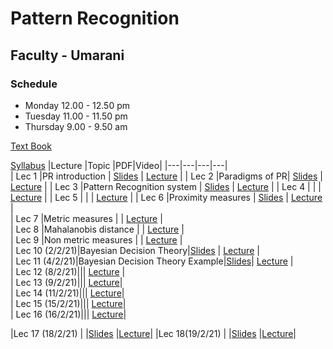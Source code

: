 # Pattern Recognition 
## Faculty - Umarani

### Schedule 
- Monday 12.00 - 12.50 pm  
- Tuesday 11.00 - 11.50 pm
- Thursday 9.00 - 9.50 am
							
[Text Book](https://github.com/dazzz/patrec2015/blob/master/Pattern%20Classification%20by%20Richard%20O.%20Duda%2C%20David%20G.%20Stork%2C%20Peter%20E.Hart%20.pdf)

[Syllabus](http://iiitdm.ac.in/img/electives/36_Pattern_Recognition.pdf)
|Lecture |Topic |PDF|Video|
|---|---|---|---|		
| Lec 1	|PR introduction	| [Slides](https://drive.google.com/file/d/1eogNjeKf9dDeGwaC25gLUFPj_0qWO98H/view?usp=sharing)	| [Lecture](https://drive.google.com/file/d/1oFzVt7S8_b6NgP47eITUXKEergeVjioB/view)	|
| Lec 2 |Paradigms of PR| [Slides](https://drive.google.com/file/d/1essCx8SF_adcOsm4c6NegxeDhSsLhIL8/view?usp=sharing)	| [Lecture](https://drive.google.com/file/d/14yVeTGLbNHSARSTfDBNNRvSJM_4qUKv_/view)	|
| Lec 3	|Pattern Recognition system | [Slides](https://drive.google.com/file/d/1H9l5lnmylEw-jfckPJqMm_dp4cFSy8GB/view?usp=sharing)	| [Lecture](https://drive.google.com/file/d/14NFuhu7EKobH0OhRzDu6B7doUsublc16/view)	|
| Lec 4	| |	| [Lecture](https://drive.google.com/file/d/1bpWLvxxFz1wSjIGXXcJLYY8IFJ1u6pbi/view)	|
| Lec 5	|	| 	| [Lecture](https://drive.google.com/file/d/1xip-WkWejKuxnfZSSd-V1U40n_zhwot_/view)	|
| Lec 6	|Proximity measures	| [Slides](https://docs.google.com/presentation/d/1FgolLDLkirl7OwkscfR4yWPO83cAVgEJ/edit#slide=id.p1)	| [Lecture](https://drive.google.com/file/d/1wSGXIiDGvjlaftQ2CcUX2p8HK02biBH9/view)	|			 
| Lec 7 |Metric measures	| 	| [Lecture](https://drive.google.com/file/d/1mdFNcktPl_ZSHHSkAvp-uC84WBJPmy7n/view)	|					
| Lec 8	|Mahalanobis distance	| 	| [Lecture](https://drive.google.com/file/d/1ewjRMkqCEgHZrAgqxUR-QLBn9hZZt1YD/view)	|																								
| Lec 9	|Non metric measures	| | [Lecture](https://drive.google.com/file/d/1u312Ukh703nL22v0ky714Nro8YHjzLjy/view)	|																																						
| Lec 10 (2/2/21)|Bayesian Decision Theory|[Slides]() | [Lecture](https://drive.google.com/file/d/1AFeUByA_-TZYiqpFzZiwhGRAMw3JknKd/view)	|																																							
| Lec 11 (4/2/21)|Bayesian Decision Theory Example|[Slides](https://drive.google.com/file/d/1TT8_Ox74Ps3ZBcSJ0PpV80NU5ErTvXdq/view)| [Lecture](https://drive.google.com/file/d/1JvfitzsFl972RgYBbB6vUfVyM-0YqYu1/view)	|																																							
| Lec 12 (8/2/21)||| [Lecture](https://drive.google.com/file/d/1ghFLtwQJ9gezvTIxSp9l6jPOtP2rZJmV/view)	|																																							
| Lec 13 (9/2/21)||| [Lecture](https://drive.google.com/file/d/1iAM8049YuWM667Z68Lw0fXPv27ioxgCQ/view)|																		
| Lec 14 (11/2/21)||| [Lecture](https://drive.google.com/file/d/1PFp4mU-g4y-440sTMdhLJDCpilDJIGJU/view)|																		
| Lec 15 (15/2/21)||| [Lecture](https://drive.google.com/file/d/1ljDAcPnubjPp48qfuC2elozuvPTVTN1U/view)|																		
| Lec 16 (16/2/21)||| [Lecture](https://drive.google.com/file/d/1JHcFus9PeARnb37nWDSglwm66CGc0G2Z/view)|	

<!---
|Lec (//21) | |[Slides]() |[Lecture]()|
-->
|Lec 17 (18/2/21) | |[Slides]() |[Lecture]()|
|Lec 18(19/2/21) | |[Slides]() |[Lecture]()|
